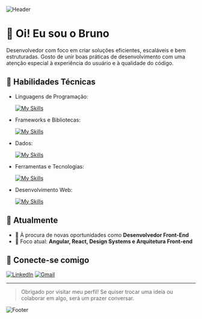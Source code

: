 ![Header](https://capsule-render.vercel.app/api?type=waving&color=8BC34A&fontColor=fff&height=180&section=header&text=Olá,%20eu%20sou%20o%20Bruno!&fontSize=28&fontAlignY=35&desc=Desenvolvedor%20Full%20Stack%20|%20Angular%20|%20Java&descAlignY=55&descAlign=50&animation=fadeIn)

# 👋 Oi! Eu sou o Bruno

Desenvolvedor com foco em criar soluções eficientes, escaláveis e bem estruturadas. Gosto de unir boas práticas de desenvolvimento com uma atenção especial à experiência do usuário e à qualidade do código.

## 🚀 Habilidades Técnicas

- Linguagens de Programação:

  [![My Skills](https://skillicons.dev/icons?i=java,javascript,typescript,python)](https://skillicons.dev)

- Frameworks e Bibliotecas:

  [![My Skills](https://skillicons.dev/icons?i=spring,react,angular,nextjs)](https://skillicons.dev)

- Dados:

  [![My Skills](https://skillicons.dev/icons?i=mysql,postgresql,mongo)](https://skillicons.dev)

- Ferramentas e Tecnologias:

  [![My Skills](https://skillicons.dev/icons?i=git,github,eclipse)](https://skillicons.dev)

- Desenvolvimento Web:

  [![My Skills](https://skillicons.dev/icons?i=html,css)](https://skillicons.dev)

## 📍 Atualmente

- 💼 À procura de novas oportunidades como **Desenvolvedor Front-End**
- 🚀 Foco atual: **Angular, React, Design Systems e Arquitetura Front-end**

## 🤝 Conecte-se comigo

[![LinkedIn](https://img.shields.io/badge/LinkedIn-0077B5?style=for-the-badge&logo=linkedin&logoColor=white)](https://www.linkedin.com/in/bruno-de-campos-franchini-2213871b6/)
[![Gmail](https://img.shields.io/badge/Gmail-D14836?style=for-the-badge&logo=gmail&logoColor=white)](mailto:brunoc.franchini@gmail.comm)

---

> Obrigado por visitar meu perfil! Se quiser trocar uma ideia ou colaborar em algo, será um prazer conversar.

![Footer](https://capsule-render.vercel.app/api?type=waving&color=8BC34A&height=120&section=footer)
